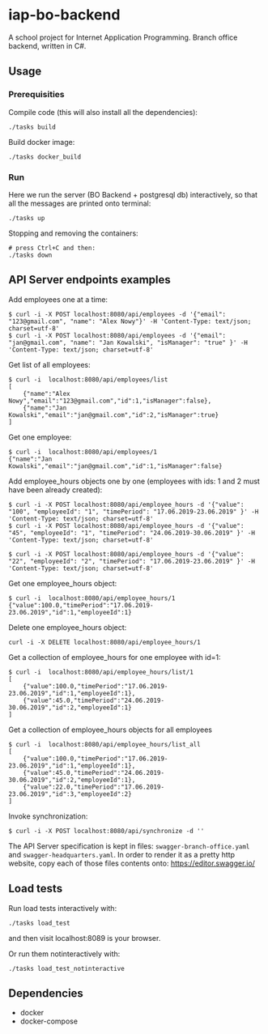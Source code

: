# iap-bo-backend

A school project for Internet Application Programming.
Branch office backend, written in C#.

## Usage
### Prerequisities
Compile code (this will also install all the dependencies):
```
./tasks build
```

Build docker image:
```
./tasks docker_build
```

### Run

Here we run the server (BO Backend + postgresql db) interactively, so that all the messages are printed onto terminal:
```
./tasks up
```

Stopping and removing the containers:
```
# press Ctrl+C and then:
./tasks down
```

## API Server endpoints examples

Add employees one at a time:
```
$ curl -i -X POST localhost:8080/api/employees -d '{"email": "123@gmail.com", "name": "Alex Nowy"}' -H 'Content-Type: text/json; charset=utf-8'
$ curl -i -X POST localhost:8080/api/employees -d '{"email": "jan@gmail.com", "name": "Jan Kowalski", "isManager": "true" }' -H 'Content-Type: text/json; charset=utf-8'
```

Get list of all employees:
```
$ curl -i  localhost:8080/api/employees/list
[
    {"name":"Alex Nowy","email":"123@gmail.com","id":1,"isManager":false},
    {"name":"Jan Kowalski","email":"jan@gmail.com","id":2,"isManager":true}
]
```

Get one employee:
```
$ curl -i  localhost:8080/api/employees/1
{"name":"Jan Kowalski","email":"jan@gmail.com","id":1,"isManager":false}
```

Add employee_hours objects one by one (employees with ids: 1 and 2 must have been already created):
```
$ curl -i -X POST localhost:8080/api/employee_hours -d '{"value": "100", "employeeId": "1", "timePeriod": "17.06.2019-23.06.2019" }' -H 'Content-Type: text/json; charset=utf-8'
$ curl -i -X POST localhost:8080/api/employee_hours -d '{"value": "45", "employeeId": "1", "timePeriod": "24.06.2019-30.06.2019" }' -H 'Content-Type: text/json; charset=utf-8'

$ curl -i -X POST localhost:8080/api/employee_hours -d '{"value": "22", "employeeId": "2", "timePeriod": "17.06.2019-23.06.2019" }' -H 'Content-Type: text/json; charset=utf-8'
```



Get one employee_hours object:
```
$ curl -i  localhost:8080/api/employee_hours/1
{"value":100.0,"timePeriod":"17.06.2019-23.06.2019","id":1,"employeeId":1}
```

Delete one employee_hours object:
```
curl -i -X DELETE localhost:8080/api/employee_hours/1
```

Get a collection of employee_hours for one employee with id=1:
```
$ curl -i  localhost:8080/api/employee_hours/list/1
[
    {"value":100.0,"timePeriod":"17.06.2019-23.06.2019","id":1,"employeeId":1},
    {"value":45.0,"timePeriod":"24.06.2019-30.06.2019","id":2,"employeeId":1}
]
```
Get a collection of employee_hours objects for all employees
```
$ curl -i  localhost:8080/api/employee_hours/list_all
[
    {"value":100.0,"timePeriod":"17.06.2019-23.06.2019","id":1,"employeeId":1},
    {"value":45.0,"timePeriod":"24.06.2019-30.06.2019","id":2,"employeeId":1},
    {"value":22.0,"timePeriod":"17.06.2019-23.06.2019","id":3,"employeeId":2}
]
```

Invoke synchronization:
```
$ curl -i -X POST localhost:8080/api/synchronize -d ''
```


The API Server specification is kept in files: `swagger-branch-office.yaml` and `swagger-headquarters.yaml`.
In order to render it as a pretty http website, copy each of those files contents onto: https://editor.swagger.io/


## Load tests
Run load tests interactively with:
```
./tasks load_test
```
and then visit localhost:8089 is your browser.

Or run them notinteractively with:
```
./tasks load_test_notinteractive
```

## Dependencies
* docker
* docker-compose
